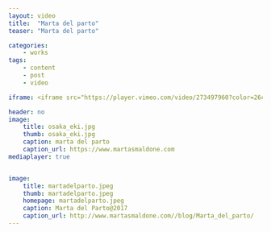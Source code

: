 ```yaml
---
layout: video
title:  "Marta del parto"
teaser: "Marta del parto"

categories:
    - works
tags:
    - content
    - post
    - video

iframe: <iframe src="https://player.vimeo.com/video/273497960?color=26c68b&portrait=0" width="970" height="546" frameborder="0" webkitallowfullscreen mozallowfullscreen allowfullscreen></iframe>

header: no
image:
    title: osaka_eki.jpg
    thumb: osaka_eki.jpg
    caption: marta del parto
    caption_url: https://www.martasmaldone.com
mediaplayer: true


image:
    title: martadelparto.jpeg
    thumb: martadelparto.jpeg
    homepage: martadelparto.jpeg
    caption: Marta del Parto@2017
    caption_url: http://www.martasmaldone.com//blog/Marta_del_parto/
---
```


<!--
# These video settings are totally optional. It's only purpose
# is SEO, so that videos show up in Google hopefully with a
# thumbnail.
# More › https://developers.google.com/webmasters/videosearch/schema?hl=en&rd=1
#
# embedURL – A URL pointing to a player for the specific video.
# contentURL – A URL pointing to the actual video media file
# thumbnailUrl – A URL pointing to the video thumbnail image file.
#
#video:
#    embedURL: "https://player.vimeo.com/video/219274698"
#    contentURL: "https://player.vimeo.com/video/219274698?autoplay=1"
#    thumbnailUrl: "https://i.vimeocdn.com/video/637864672_1280x720.jpg"


more-->




